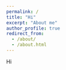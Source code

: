 ```yaml
---
permalink: /
title: "Hi"
excerpt: "About me"
author_profile: true
redirect_from: 
  - /about/
  - /about.html
---
```


Hi 

